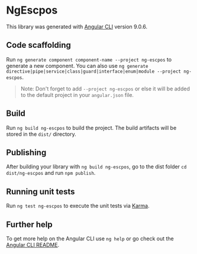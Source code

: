 # NgEscpos

This library was generated with [Angular CLI](https://github.com/angular/angular-cli) version 9.0.6.

## Code scaffolding

Run `ng generate component component-name --project ng-escpos` to generate a new component. You can also use `ng generate directive|pipe|service|class|guard|interface|enum|module --project ng-escpos`.
> Note: Don't forget to add `--project ng-escpos` or else it will be added to the default project in your `angular.json` file. 

## Build

Run `ng build ng-escpos` to build the project. The build artifacts will be stored in the `dist/` directory.

## Publishing

After building your library with `ng build ng-escpos`, go to the dist folder `cd dist/ng-escpos` and run `npm publish`.

## Running unit tests

Run `ng test ng-escpos` to execute the unit tests via [Karma](https://karma-runner.github.io).

## Further help

To get more help on the Angular CLI use `ng help` or go check out the [Angular CLI README](https://github.com/angular/angular-cli/blob/master/README.md).
